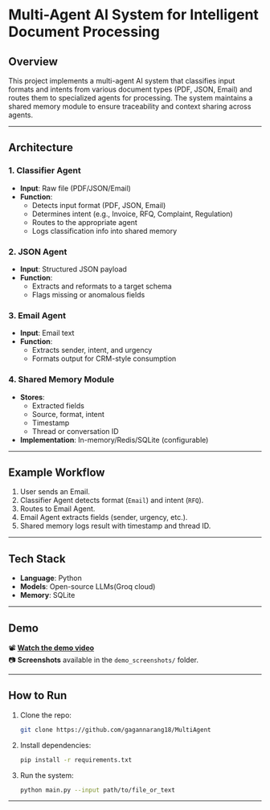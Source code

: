# Multi-Agent AI System for Intelligent Document Processing

## Overview

This project implements a multi-agent AI system that classifies input formats and intents from various document types (PDF, JSON, Email) and routes them to specialized agents for processing. The system maintains a shared memory module to ensure traceability and context sharing across agents.

---

## Architecture

### 1. Classifier Agent
- **Input**: Raw file (PDF/JSON/Email)
- **Function**:
  - Detects input format (PDF, JSON, Email)
  - Determines intent (e.g., Invoice, RFQ, Complaint, Regulation)
  - Routes to the appropriate agent
  - Logs classification info into shared memory

### 2. JSON Agent
- **Input**: Structured JSON payload
- **Function**:
  - Extracts and reformats to a target schema
  - Flags missing or anomalous fields

### 3. Email Agent
- **Input**: Email text
- **Function**:
  - Extracts sender, intent, and urgency
  - Formats output for CRM-style consumption

### 4. Shared Memory Module
- **Stores**:
  - Extracted fields
  - Source, format, intent
  - Timestamp
  - Thread or conversation ID
- **Implementation**: In-memory/Redis/SQLite (configurable)

---

## Example Workflow

1. User sends an Email.
2. Classifier Agent detects format (`Email`) and intent (`RFQ`).
3. Routes to Email Agent.
4. Email Agent extracts fields (sender, urgency, etc.).
5. Shared memory logs result with timestamp and thread ID.

---

## Tech Stack

- **Language**: Python
- **Models**: Open-source LLMs(Groq cloud)
- **Memory**:  SQLite 

---

## Demo

📽️ **[Watch the demo video](https://drive.google.com/file/d/1Zy9cYqm1hUVbiSpIyKvl4yiqdIf0Lbrq/view?usp=drive_link)**  
📷 **Screenshots** available in the `demo_screenshots/` folder.

---


## How to Run

1. Clone the repo:
   ```bash
   git clone https://github.com/gagannarang18/MultiAgent
   ```

2. Install dependencies:
   ```bash
   pip install -r requirements.txt
   ```

3. Run the system:
   ```bash
   python main.py --input path/to/file_or_text
   ```

---
